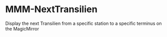 # MMM-NextTransilien
Display the next Transilien from a specific station to a specific terminus on the MagicMirror
